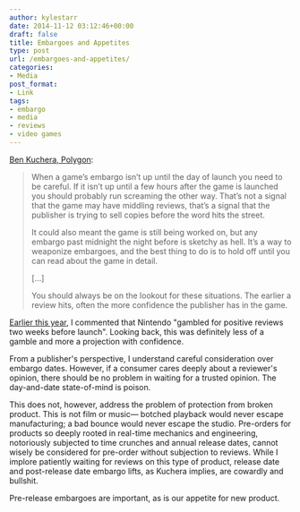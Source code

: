 ```yaml
---
author: kylestarr
date: 2014-11-12 03:12:46+00:00
draft: false
title: Embargoes and Appetites
type: post
url: /embargoes-and-appetites/
categories:
- Media
post_format:
- Link
tags:
- embargo
- media
- reviews
- video games
---
```


[Ben Kuchera, Polygon](http://www.polygon.com/2014/11/11/7193415/assassins-creed-unity-review-embargo):


<blockquote>When a game’s embargo isn’t up until the day of launch you need to be careful. If it isn’t up until a few hours after the game is launched you should probably run screaming the other way. That’s not a signal that the game may have middling reviews, that’s a signal that the publisher is trying to sell copies before the word hits the street.

It could also meant the game is still being worked on, but any embargo past midnight the night before is sketchy as hell. It’s a way to weaponize embargoes, and the best thing to do is to hold off until you can read about the game in detail.

[…]

You should always be on the lookout for these situations. The earlier a review hits, often the more confidence the publisher has in the game.</blockquote>


[Earlier this year](https://www.zerocounts.net/2014/06/01/hail-mary-o/), I commented that Nintendo "gambled for positive reviews two weeks before launch". Looking back, this was definitely less of a gamble and more a projection with confidence.

From a publisher's perspective, I understand careful consideration over embargo dates. However, if a consumer cares deeply about a reviewer's opinion, there should be no problem in waiting for a trusted opinion. The day-and-date state-of-mind is poison.

This does not, however, address the problem of protection from broken product. This is not film or music— botched playback would never escape manufacturing; a bad bounce would never escape the studio. Pre-orders for products so deeply rooted in real-time mechanics and engineering, notoriously subjected to time crunches and annual release dates, cannot wisely be considered for pre-order without subjection to reviews. While I implore patiently waiting for reviews on this type of product, release date and post-release date embargo lifts, as Kuchera implies, are cowardly and bullshit.

Pre-release embargoes are important, as is our appetite for new product.
